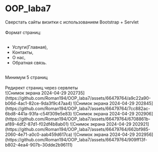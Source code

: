 # OOP_laba7</br>

Сверстать сайты визитки с использованием Bootstrap + Servlet </br>
</br>
Формат страниц: </br>
</br>
- Услуги(Главная),</br>
- Контакты,</br>
- О нас,</br>
- Обратная связь.</br>
</br>
Минимум 5 страниц</br>
</br>
Редирект страниц  через сервлеты</br>
![Снимок экрана 2024-04-29 202735](https://github.com/Roman194/OOP_laba7/assets/66479764/a9c22a90-b06d-4ac1-82ce-9da3f9c47aa4)
![Снимок экрана 2024-04-29 202845](https://github.com/Roman194/OOP_laba7/assets/66479764/7cc882ac-6bd8-441a-93fa-c54f309e5e83)
![Снимок экрана 2024-04-29 202906](https://github.com/Roman194/OOP_laba7/assets/66479764/6708861b-af89-4df2-87d1-f02df4b8ab01)
![Снимок экрана 2024-04-29 202921](https://github.com/Roman194/OOP_laba7/assets/66479764/662bf985-2060-4e71-a0c0-aab459d617ca)
![Снимок экрана 2024-04-29 202956](https://github.com/Roman194/OOP_laba7/assets/66479764/909ff13f-b802-4ea4-907b-30dde2b96111)
